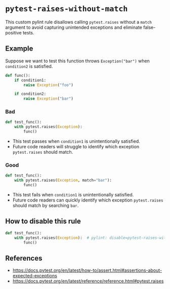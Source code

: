 # `pytest-raises-without-match`

This custom pylint rule disallows calling `pytest.raises` without a `match` argument
to avoid capturing unintended exceptions and eliminate false-positive tests.

## Example

Suppose we want to test this function throws `Exception("bar")` when `condition2` is satisfied.

```python
def func():
    if condition1:
        raise Exception("foo")

    if condition2:
        raise Exception("bar")
```

### Bad

```python
def test_func():
    with pytest.raises(Exception):
        func()
```

- This test passes when `condition1` is unintentionally satisfied.
- Future code readers will struggle to identify which exception `pytest.raises` should match.

### Good

```python
def test_func():
    with pytest.raises(Exception, match="bar"):
        func()
```

- This test fails when `condition1` is unintentionally satisfied.
- Future code readers can quickly identify which exception `pytest.raises` should match by searching `bar`.

## How to disable this rule

```python
def test_func():
    with pytest.raises(Exception):  # pylint: disable=pytest-raises-without-match
        func()
```

## References

- https://docs.pytest.org/en/latest/how-to/assert.html#assertions-about-expected-exceptions
- https://docs.pytest.org/en/latest/reference/reference.html#pytest.raises
